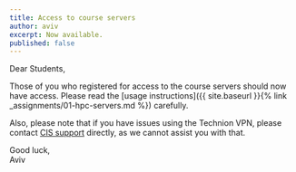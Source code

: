 ```yaml
---
title: Access to course servers
author: aviv
excerpt: Now available.
published: false
---
```


Dear Students,

Those of you who registered for access to the course servers should now have access.
Please read the [usage instructions]({{ site.baseurl }}{% link
_assignments/01-hpc-servers.md %}) carefully.

Also, please note that if you have issues using the Technion VPN, please
contact [CIS support](https://cis.technion.ac.il/support/) directly, as we cannot assist you with that.

Good luck,  
Aviv


